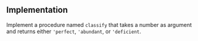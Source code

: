 ## Implementation

Implement a procedure named `classify` that takes a number as argument and returns either `'perfect`,
`'abundant`, or `'deficient`.

